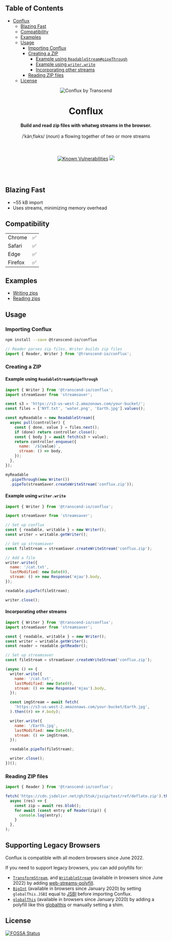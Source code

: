 <!-- START doctoc generated TOC please keep comment here to allow auto update -->
<!-- DON'T EDIT THIS SECTION, INSTEAD RE-RUN doctoc TO UPDATE -->

## Table of Contents

- [Conflux](#conflux)
  - [Blazing Fast](#blazing-fast)
  - [Compatibility](#compatibility)
  - [Examples](#examples)
  - [Usage](#usage)
    - [Importing Conflux](#importing-conflux)
    - [Creating a ZIP](#creating-a-zip)
      - [Example using `ReadableStream#pipeThrough`](#example-using-readablestreampipethrough)
      - [Example using `writer.write`](#example-using-writerwrite)
      - [Incorporating other streams](#incorporating-other-streams)
    - [Reading ZIP files](#reading-zip-files)
  - [License](#license)

<!-- END doctoc generated TOC please keep comment here to allow auto update -->

<p align="center">
  <img alt="Conflux by Transcend" src="https://user-images.githubusercontent.com/7354176/61584253-73ecfb00-aaf9-11e9-91a5-a62e5ba6efc6.png"/>
</p>
<h1 align="center">Conflux</h1>
<p align="center">
  <strong>Build and read zip files with whatwg streams in the browser.</strong>
  <br /><br />
  <span>/ˈkänˌfləks/</span>
  (<i>noun</i>)<span> a flowing together of two or more streams</span><br /><br />
  <br /><br />
<!--   <a href="https://travis-ci.com/transcend-io/conflux"><img src="https://travis-ci.com/transcend-io/conflux.svg?branch=master" alt="Build Status"></a> -->
<!--   <a href="https://automate.browserstack.com/public-build/NFlXc0MvaDRGQXVzSTNyY0lMbCtWM2RyekZsazZIaGRlQjl3cUxvQzFGTT0tLUkreEdTNUp1WGZvbkVVTUx3L1V1S1E9PQ==--3a59d2846f42b6c70d7873868ea6798a093f76e8"><img src='https://automate.browserstack.com/badge.svg?badge_key=OHUrN1VyL0FVdDhFUU9CQVJja0tMeHNEU0hsUzROUG9kSkt4MlA5MndYQT0tLWVuMDJMN01oeCtDM1lTN3ZFd1hSdnc9PQ==--0938f2738c3e2fca8e74a5365c4394a0710eee7a'/></a> -->
  <a href="https://snyk.io//test/github/transcend-io/conflux?targetFile=package.json"><img src="https://snyk.io//test/github/transcend-io/conflux/badge.svg?targetFile=package.json" alt="Known Vulnerabilities"></a>
<a href="https://app.fossa.io/projects/git%2Bgithub.com%2Ftranscend-io%2Fconflux?ref=badge_shield" alt="FOSSA Status"><img src="https://app.fossa.io/api/projects/git%2Bgithub.com%2Ftranscend-io%2Fconflux.svg?type=shield"/></a>
<!--   <a href="https://codecov.io/gh/transcend-io/conflux"><img src="https://codecov.io/gh/transcend-io/conflux/branch/master/graph/badge.svg" alt="Code Coverage"></a> -->
  <!-- <a href="https://codeclimate.com/github/transcend-io/conflux/maintainability"><img src="https://api.codeclimate.com/v1/badges/ec9cfcc2963755b30c0d/maintainability" /></a> -->
  <br /><br />
</p>
<br />

## Blazing Fast

- ~55 kB import
- Uses streams, minimizing memory overhead

## Compatibility

|         |     |
| ------- | --: |
| Chrome  |  ✅ |
| Safari  |  ✅ |
| Edge    |  ✅ |
| Firefox |  ✅ |

## Examples

- [Writing zips](https://codesandbox.io/s/transcend-ioconflux-writing-x8vq4?file=/src/index.js)
- [Reading zips](https://codesandbox.io/s/transcend-ioconflux-reading-rzl9l?file=/src/index.js)

## Usage

### Importing Conflux

```sh
npm install --save @transcend-io/conflux
```

```js
// Reader parses zip files, Writer builds zip files
import { Reader, Writer } from '@transcend-io/conflux';
```

### Creating a ZIP

#### Example using `ReadableStream#pipeThrough`

```js
import { Writer } from '@transcend-io/conflux';
import streamSaver from 'streamsaver';

const s3 = 'https://s3-us-west-2.amazonaws.com/your-bucket/';
const files = ['NYT.txt', 'water.png', 'Earth.jpg'].values();

const myReadable = new ReadableStream({
  async pull(controller) {
    const { done, value } = files.next();
    if (done) return controller.close();
    const { body } = await fetch(s3 + value);
    return controller.enqueue({
      name: `/${value}`,
      stream: () => body,
    });
  },
});

myReadable
  .pipeThrough(new Writer())
  .pipeTo(streamSaver.createWriteStream('conflux.zip'));
```

#### Example using `writer.write`

```js
import { Writer } from '@transcend-io/conflux';

import streamSaver from 'streamsaver';

// Set up conflux
const { readable, writable } = new Writer();
const writer = writable.getWriter();

// Set up streamsaver
const fileStream = streamSaver.createWriteStream('conflux.zip');

// Add a file
writer.write({
  name: '/cat.txt',
  lastModified: new Date(0),
  stream: () => new Response('mjau').body,
});

readable.pipeTo(fileStream);

writer.close();
```

#### Incorporating other streams

```js
import { Writer } from '@transcend-io/conflux';
import streamSaver from 'streamsaver';

const { readable, writable } = new Writer();
const writer = writable.getWriter();
const reader = readable.getReader();

// Set up streamsaver
const fileStream = streamSaver.createWriteStream('conflux.zip');

(async () => {
  writer.write({
    name: '/cat.txt',
    lastModified: new Date(0),
    stream: () => new Response('mjau').body,
  });

  const imgStream = await fetch(
    'https://s3-us-west-2.amazonaws.com/your-bucket/Earth.jpg',
  ).then((r) => r.body);

  writer.write({
    name: '/Earth.jpg',
    lastModified: new Date(0),
    stream: () => imgStream,
  });

  readable.pipeTo(fileStream);

  writer.close();
})();
```

### Reading ZIP files

```js
import { Reader } from '@transcend-io/conflux';

fetch('https://cdn.jsdelivr.net/gh/Stuk/jszip/test/ref/deflate.zip').then(
  async (res) => {
    const zip = await res.blob();
    for await (const entry of Reader(zip)) {
      console.log(entry);
    }
  },
);
```

## Supporting Legacy Browsers

Conflux is compatible with all modern browsers since June 2022.

If you need to support legacy browsers, you can add polyfills for:

- [`TransformStream`](https://developer.mozilla.org/en-US/docs/Web/API/TransformStream), and [`WritableStream`](https://developer.mozilla.org/en-US/docs/Web/API/WritableStream) (available in browsers since June 2022) by adding [web-streams-polyfill](https://www.npmjs.com/package/web-streams-polyfill).
- [`BigInt`](https://developer.mozilla.org/en-US/docs/Web/JavaScript/Reference/Global_Objects/BigInt) (available in browsers since January 2020) by setting `globalThis.JSBI` equal to [JSBI](https://github.com/GoogleChromeLabs/jsbi) before importing Conflux.
- [`globalThis`](https://developer.mozilla.org/en-US/docs/Web/JavaScript/Reference/Global_Objects/globalThis) (available in browsers since January 2020) by adding a polyfill like this [globalthis](https://www.npmjs.com/package/globalthis) or manually setting a shim.

## License

[![FOSSA Status](https://app.fossa.io/api/projects/git%2Bgithub.com%2Ftranscend-io%2Fconflux.svg?type=large)](https://app.fossa.io/projects/git%2Bgithub.com%2Ftranscend-io%2Fconflux?ref=badge_large)
